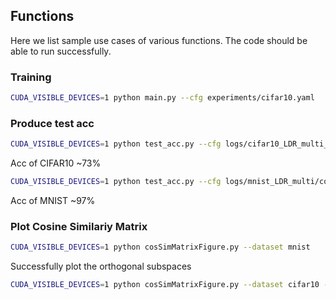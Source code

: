 
## Functions
Here we list sample use cases of various functions. The code should be able to run successfully.

### Training
```bash
CUDA_VISIBLE_DEVICES=1 python main.py --cfg experiments/cifar10.yaml
```

### Produce test acc
```bash
CUDA_VISIBLE_DEVICES=1 python test_acc.py --cfg logs/cifar10_LDR_multi_mini_dcgan/config.yaml --ckpt_epochs 45000 EVAL.DATA_SAMPLE 1000
```
Acc of CIFAR10 ~73%

```bash
CUDA_VISIBLE_DEVICES=1 python test_acc.py --cfg logs/mnist_LDR_multi/config.yaml --ckpt_epochs 4500 EVAL.DATA_SAMPLE 1000
```
Acc of MNIST ~97%

### Plot Cosine Similariy Matrix

```bash
CUDA_VISIBLE_DEVICES=1 python cosSimMatrixFigure.py --dataset mnist
```
Successfully plot the orthogonal subspaces

```bash
CUDA_VISIBLE_DEVICES=1 python cosSimMatrixFigure.py --dataset cifar10 --ckpt logs/0514cifar10_1split_try/checkpoints/netD/netD_15000_steps.pth
```
